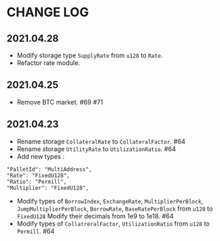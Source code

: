 # CHANGE LOG

## 2021.04.28
- Modify storage type `SupplyRate` from `u128` to `Rate`. 
- Refactor rate module.

## 2021.04.25
- Remove BTC market. #69 #71

## 2021.04.23
- Rename storage `CollateralRate` to `CollateralFactor`. #64
- Rename storage `UtilityRate` to `UtilizationRatio`. #64
- Add new types :

```
"PalletId": "MultiAddress",
"Rate": "FixedU128",
"Ratio": "Permill",
"Multiplier": "FixedU128",
```

- Modify types of `BorrowIndex`, `ExchangeRate`, `MultiplierPerBlock`, `JumpMultiplierPerBlock`, `BorrowRate`, `BaseRatePerBlock` from `u128` to `FixedU128` Modify their decimals from 1e9 to 1e18. #64
- Modify types of `CollatreralFactor`, `UtilizationRatio` from `u128` to `Permill`. #64
